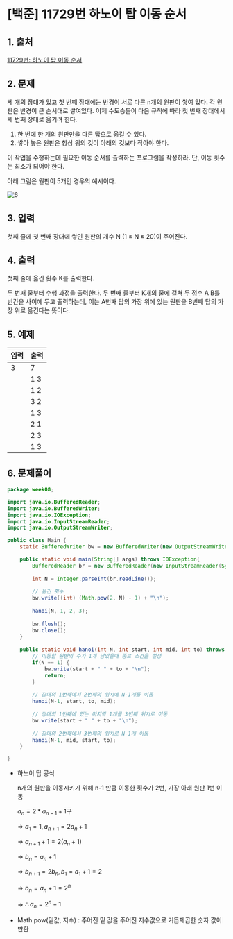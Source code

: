 # [백준] 11729번 하노이 탑 이동 순서

## 1. 출처

[11729번: 하노이 탑 이동 순서](https://www.acmicpc.net/problem/11729)

## 2. 문제

세 개의 장대가 있고 첫 번째 장대에는 반경이 서로 다른 n개의 원판이 쌓여 있다. 각 원판은 반경이 큰 순서대로 쌓여있다. 이제 수도승들이 다음 규칙에 따라 첫 번째 장대에서 세 번째 장대로 옮기려 한다.

1. 한 번에 한 개의 원판만을 다른 탑으로 옮길 수 있다.
2. 쌓아 놓은 원판은 항상 위의 것이 아래의 것보다 작아야 한다.

이 작업을 수행하는데 필요한 이동 순서를 출력하는 프로그램을 작성하라. 단, 이동 횟수는 최소가 되어야 한다.

아래 그림은 원판이 5개인 경우의 예시이다.

![6](https://user-images.githubusercontent.com/97429679/167697906-31b23c37-daa5-4bab-a9a8-c51c387053cb.png)

## 3. 입력

첫째 줄에 첫 번째 장대에 쌓인 원판의 개수 N (1 ≤ N ≤ 20)이 주어진다.

## 4. 출력

첫째 줄에 옮긴 횟수 K를 출력한다.

두 번째 줄부터 수행 과정을 출력한다. 두 번째 줄부터 K개의 줄에 걸쳐 두 정수 A B를 빈칸을 사이에 두고 출력하는데, 이는 A번째 탑의 가장 위에 있는 원판을 B번째 탑의 가장 위로 옮긴다는 뜻이다.

## 5. 예제

| 입력 | 출력 |
| --- | --- |
| 3 | 7
    |1 3
    |1 2
    |3 2
    |1 3
    |2 1
    |2 3
    |1 3 |

## 6. 문제풀이

```java
package week08;

import java.io.BufferedReader;
import java.io.BufferedWriter;
import java.io.IOException;
import java.io.InputStreamReader;
import java.io.OutputStreamWriter;

public class Main {
	static BufferedWriter bw = new BufferedWriter(new OutputStreamWriter(System.out));

	public static void main(String[] args) throws IOException{
		BufferedReader br = new BufferedReader(new InputStreamReader(System.in));
		
		int N = Integer.parseInt(br.readLine());
		
		// 옮긴 횟수
		bw.write((int) (Math.pow(2, N) - 1) + "\n");
		
		hanoi(N, 1, 2, 3);
		
		bw.flush();
		bw.close();
	}
	
	public static void hanoi(int N, int start, int mid, int to) throws IOException {
		// 이동할 원반의 수가 1개 남았을때 종료 조건을 설정
		if(N == 1) {
			bw.write(start + " " + to + "\n");
			return;
		}
		
		// 장대의 1번째에서 2번째의 위치에 N-1개를 이동
		hanoi(N-1, start, to, mid);
		
		// 장대의 1번째에 있는 마지막 1개를 3번째 위치로 이동
		bw.write(start + " " + to + "\n");
		
		// 장대의 2번째에서 3번째의 위치로 N-1개 이동
		hanoi(N-1, mid, start, to);
	}

}
```

- 하노이 탑 공식
    
    n개의 원판을 이동시키기 위해 n-1 만큼 이동한 횟수가 2번, 가장 아래 원판 1번 이동
    
    $a_{n} = 2 * a_{n-1} +1$구
    
    ⇒ $a_{1} = 1, a_{n+1} = 2a_{n} + 1$
    
    ⇒ $a_{n+1} + 1 = 2(a_{n} + 1)$
    
    ⇒  $b_{n} = a_{n} + 1$
    
    ⇒ $b_{n+1} = 2b_{n} , b_{1} = a_{1} + 1 = 2$
    
    ⇒ $b_{n} = a_{n} + 1 = 2^n$
    
    ⇒ $\therefore a_{n} = 2^n - 1$ 
    
- Math.pow(밑값, 지수) : 주어진 밑 값을 주어진 지수값으로 거듭제곱한 숫자 값이 반환
